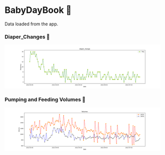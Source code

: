 # BabyDayBook 👶
Data loaded from the app.

### Diaper_Changes 🧻
![img](img/diaper_change.png)

### Pumping and Feeding Volumes 🍼
![img](img/pump_bottle_volumes.png)
